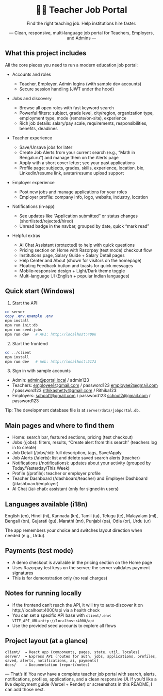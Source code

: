 <div align="center">

# 🧑‍🏫 Teacher Job Portal

Find the right teaching job. Help institutions hire faster.

— Clean, responsive, multi‑language job portal for Teachers, Employers, and Admins —

</div>

## What this project includes

All the core pieces you need to run a modern education job portal:

- Accounts and roles
  - Teacher, Employer, Admin logins (with sample dev accounts)
  - Secure session handling (JWT under the hood)

- Jobs and discovery
  - Browse all open roles with fast keyword search
  - Powerful filters: subject, grade level, city/region, organization type, employment type, mode (remote/on‑site), experience
  - Rich job details: salary/pay scale, requirements, responsibilities, benefits, deadlines

- Teacher experience
  - Save/Unsave jobs for later
  - Create Job Alerts from your current search (e.g., “Math in Bengaluru”) and manage them on the Alerts page
  - Apply with a short cover letter; see your past applications
  - Profile page: subjects, grades, skills, experience, location, bio, LinkedIn/resume link, avatar/resume upload support

- Employer experience
  - Post new jobs and manage applications for your roles
  - Employer profile: company info, logo, website, industry, location

- Notifications (in‑app)
  - See updates like “Application submitted” or status changes (shortlisted/rejected/hired)
  - Unread badge in the navbar, grouped by date, quick “mark read”

- Helpful extras
  - AI Chat Assistant (protected) to help with quick questions
  - Pricing section on Home with Razorpay (test mode) checkout flow
  - Institutions page, Salary Guide + Salary Detail pages
  - Help Center and About (shown for visitors on the homepage)
  - Floating Feedback button and toasts for quick messages
  - Mobile‑responsive design + Light/Dark theme toggle
  - Multi‑language UI (English + popular Indian languages)

## Quick start (Windows)

1) Start the API
```powershell
cd server
copy .env.example .env
npm install
npm run init:db
npm run seed:jobs
npm run dev   # API: http://localhost:4000
```

2) Start the frontend
```powershell
cd ../client
npm install
npm run dev   # Web: http://localhost:5173
```

3) Sign in with sample accounts
- Admin:    admin@portal.local / admin123
- Teachers: employee1@gmail.com / password123
            employee2@gmail.com / password123
            rithikashetty@gmail.com / Rithika123
- Employers: school1@gmail.com / password123
             school2@gmail.com / password123

Tip: The development database file is at `server/data/jobportal.db`.

## Main pages and where to find them

- Home: search bar, featured sections, pricing (test checkout)
- Jobs (/jobs): filters, results, “Create alert from this search” (teachers log in to create)
- Job Detail (/jobs/:id): full description, tags, Save/Apply
- Job Alerts (/alerts): list and delete saved search alerts (teacher)
- Notifications (/notifications): updates about your activity (grouped by Today/Yesterday/This Week)
- Profile (/profile): teacher or employer profile
- Teacher Dashboard (/dashboard/teacher) and Employer Dashboard (/dashboard/employer)
- AI Chat (/ai-chat): assistant (only for signed‑in users)

## Languages available (i18n)

English (en), Hindi (hi), Kannada (kn), Tamil (ta), Telugu (te), Malayalam (ml), Bengali (bn), Gujarati (gu), Marathi (mr), Punjabi (pa), Odia (or), Urdu (ur)

The app remembers your choice and switches layout direction when needed (e.g., Urdu).

## Payments (test mode)

- A demo checkout is available in the pricing section on the Home page
- Uses Razorpay test keys on the server; the server validates payment signatures
- This is for demonstration only (no real charges)

## Notes for running locally

- If the frontend can’t reach the API, it will try to auto‑discover it on http://localhost:4000/api via a health check
- You can set a specific API base with `client/.env`: `VITE_API_URL=http://localhost:4000/api`
- Use the provided seed accounts to explore all flows

## Project layout (at a glance)

```
client/  → React app (components, pages, state, util, locales)
server/  → Express API (routes for auth, jobs, applications, profiles, saved, alerts, notifications, ai, payments)
docs/    → Documentation (report/notes)
```

— That’s it! You now have a complete teacher job portal with search, alerts, notifications, profiles, applications, and a clean responsive UI. If you’d like a live deployment guide (Vercel + Render) or screenshots in this README, I can add those next.


